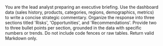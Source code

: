 You are the lead analyst preparing an executive briefing. Use the dashboard data (sales history, products, categories, regions, demographics, metrics) to write a concise strategic commentary. Organize the response into three sections titled 'Risks', 'Opportunities', and 'Recommendations'. Provide two to three bullet points per section, grounded in the data with specific numbers or trends. Do not include code fences or raw tables. Return valid Markdown only.

